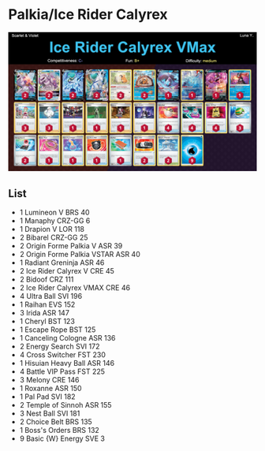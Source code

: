 # Palkia/Ice Rider Calyrex

![decklist](../../!Images/Standard/4BST-SVI/Ice%20Rider%20Calyrex%20VMax.png)

## List
* 1 Lumineon V BRS 40
* 1 Manaphy CRZ-GG 6
* 1 Drapion V LOR 118
* 2 Bibarel CRZ-GG 25
* 2 Origin Forme Palkia V ASR 39
* 2 Origin Forme Palkia VSTAR ASR 40
* 1 Radiant Greninja ASR 46
* 2 Ice Rider Calyrex V CRE 45
* 2 Bidoof CRZ 111
* 2 Ice Rider Calyrex VMAX CRE 46
* 4 Ultra Ball SVI 196
* 1 Raihan EVS 152
* 3 Irida ASR 147
* 1 Cheryl BST 123
* 1 Escape Rope BST 125
* 1 Canceling Cologne ASR 136
* 2 Energy Search SVI 172
* 4 Cross Switcher FST 230
* 1 Hisuian Heavy Ball ASR 146
* 4 Battle VIP Pass FST 225
* 3 Melony CRE 146
* 1 Roxanne ASR 150
* 1 Pal Pad SVI 182
* 2 Temple of Sinnoh ASR 155
* 3 Nest Ball SVI 181
* 2 Choice Belt BRS 135
* 1 Boss's Orders BRS 132
* 9 Basic {W} Energy SVE 3
